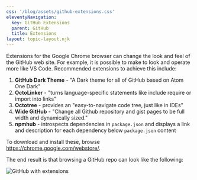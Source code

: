 ```yaml
---
css: '/blog/assets/github-extensions.css'
eleventyNavigation:
  key: GitHub Extensions
  parent: GitHub
  title: Extensions
layout: topic-layout.njk
---
```


Extensions for the Google Chrome browser can change
the look and feel of the GitHub web site.
For example, it is possible to make to look and operate
more like VS Code.
Recommended extensions to achieve this include:

1. **GitHub Dark Theme** - "A Dark theme for all of GitHub based on Atom One Dark"
1. **OctoLinker** - "turns language-specific statements like include require or import into links"
1. **Octotree** - provides an "easy-to-navigate code tree, just like in IDEs"
1. **Wide GitHub** - "Change all Github repository and gist pages
   to be full width and dynamically sized."
1. **npmhub** - introspects dependencies in `package.json` and
   displays a link and description for each dependency
   below `package.json` content

To download and install these, browse <https://chrome.google.com/webstore/>.

The end result is that browsing a GitHub repo can look like the following:

![GitHub with extensions](/blog/assets/github-with-extensions.png)
